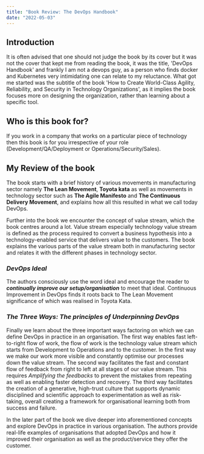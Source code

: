 ```yaml
---
title: "Book Review: The DevOps Handbook"
date: "2022-05-03"
---
```


## Introduction

It is often advised that one should not judge the book by its cover but it was not the cover that kept me from reading the book, it was the title, 'DevOps Handbook' and frankly I am not a devops guy, as a person who finds docker and Kubernetes very intimidating one can relate to my reluctance.
What got me started was the subtitle of the book 'How to Create World-Class Agility, Reliability, and Security in Technology Organizations', as it implies the book focuses more on designing the organization, rather than learning about a specific tool.

## Who is this book for?

If you work in a company that works on a particular piece of technology then this book is for you irrespective of your role (Development/QA/Deployment or Operations/Security/Sales).

## My Review of the book

The book starts with a brief history of various movements in manufacturing sector namely **The Lean Movement**, **Toyota kata** as well as movements in technology sector such as **The Agile Manifesto** and **The Continuous Delivery Movement**, and explains how all this resulted in what we call today DevOps.

Further into the book we encounter the concept of value stream, which the book centres around a lot. Value stream especially technology value stream is defined as the process required to convert a business hypothesis into a technology-enabled service that delivers value to the customers. The book explains the various parts of the value stream both in manufacturing sector and relates it with the different phases in technology sector.

### _DevOps Ideal_

The authors consciously use the word ideal and encourage the reader to **_continually improve our setup/organisation_** to meet that ideal. Continuous Improvement in DevOps finds it roots back to The Lean Movement significance of which was realised in Toyota Kata.

### _The Three Ways: The principles of Underpinning DevOps_

Finally we learn about the three important ways factoring on which we can define DevOps in practice in an organisation.
The first way enables fast left-to-right flow of work, the flow of work is the technology value stream which starts from Development to Operations and to the customer. In the first way we make our work more visible and constantly optimise our processes down the value stream.
The second way facilitates the fast and constant flow of feedback from right to left at all stages of our value stream. This requires _Amplifying the feedbacks_ to prevent the mistakes from repeating as well as enabling faster detection and recovery.
The third way facilitates the creation of a generative, high-trust culture that supports dynamic disciplined and scientific approach to experimentation as well as risk-taking, overall creating a framework for organisational learning both from success and failure.

In the later part of the book we dive deeper into aforementioned concepts and explore DevOps in practice in various organisation. The authors provide real-life examples of organisations that adopted DevOps and how it improved their organisation as well as the product/service they offer the customer.
